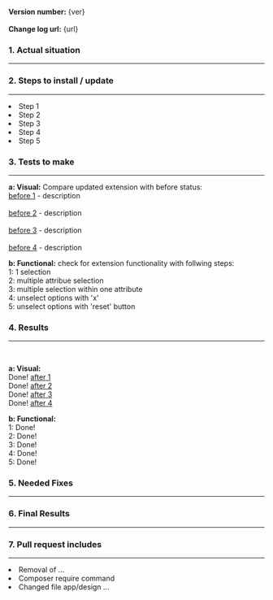 <strong>Version number:</strong> {ver} <br />								
<strong>Change log url:</strong> {url}

	
<h3>1. Actual situation </h3> <hr />	

<h3>2. Steps to install / update</h3> <hr>
<li>Step 1 </li>
<li>Step 2 </li>
<li>Step 3 </li>
<li>Step 4 </li>
<li>Step 5 </li>

<h3>3. Tests to make</h3><hr>

<strong>a: Visual:</strong> Compare updated extension with before status: <br />
<a href="">before 1</a> - description <br />	
<a href="">before 2</a> - description <br />	
<a href="">before 3</a> - description <br />	
<a href="">before 4</a> - description <br />	

<strong>b: Functional:</strong> check for extension functionality with follwing steps: <br />
1: 1 selection <br />
2: multiple attribue selection <br />
3: multiple selection within one attribute <br />
4: unselect options with 'x' <br />
5: unselect options with 'reset' button <br />


<h3>4. Results</h3><hr> <br />

<strong>a: Visual:</strong> <br />
Done! <a href="">after 1</a>	<br />
Done! <a href="">after 2</a>	<br />
Done! <a href="">after 3</a>    <br />
Done! <a href="">after 4</a>	<br />

<strong>b: Functional:</strong> <br />
1: Done! <br />
2: Done! <br />
3: Done! <br />
4: Done! <br />
5: Done! <br />
<h3>5. Needed Fixes</h3> <hr>

<h3>6. Final Results </h3> <hr>

<h3>7. Pull request includes</h3> <hr>

<li>Removal of ... </li>
<li>Composer require command </li>
<li>Changed file app/design ... </li>
